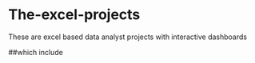 # The-excel-projects
These are excel based data analyst projects with interactive dashboards

##which include 
